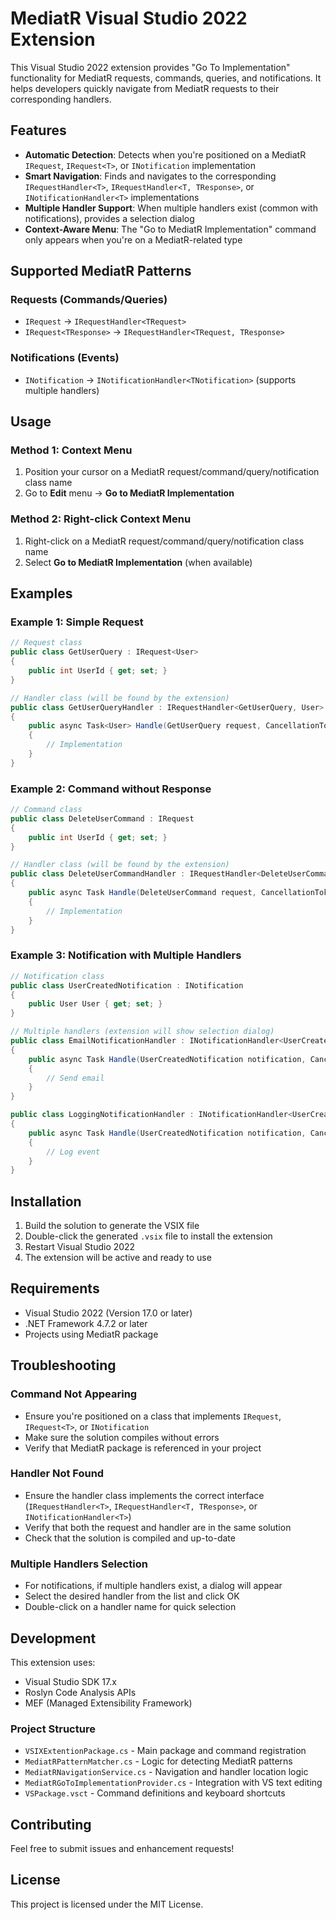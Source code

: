 # MediatR Visual Studio 2022 Extension

This Visual Studio 2022 extension provides "Go To Implementation" functionality for MediatR requests, commands, queries, and notifications. It helps developers quickly navigate from MediatR requests to their corresponding handlers.

## Features

- **Automatic Detection**: Detects when you're positioned on a MediatR `IRequest`, `IRequest<T>`, or `INotification` implementation
- **Smart Navigation**: Finds and navigates to the corresponding `IRequestHandler<T>`, `IRequestHandler<T, TResponse>`, or `INotificationHandler<T>` implementations
- **Multiple Handler Support**: When multiple handlers exist (common with notifications), provides a selection dialog
- **Context-Aware Menu**: The "Go to MediatR Implementation" command only appears when you're on a MediatR-related type

## Supported MediatR Patterns

### Requests (Commands/Queries)
- `IRequest` → `IRequestHandler<TRequest>`
- `IRequest<TResponse>` → `IRequestHandler<TRequest, TResponse>`

### Notifications (Events)
- `INotification` → `INotificationHandler<TNotification>` (supports multiple handlers)

## Usage

### Method 1: Context Menu
1. Position your cursor on a MediatR request/command/query/notification class name
2. Go to **Edit** menu → **Go to MediatR Implementation**

### Method 2: Right-click Context Menu
1. Right-click on a MediatR request/command/query/notification class name
2. Select **Go to MediatR Implementation** (when available)

## Examples

### Example 1: Simple Request
```csharp
// Request class
public class GetUserQuery : IRequest<User>
{
    public int UserId { get; set; }
}

// Handler class (will be found by the extension)
public class GetUserQueryHandler : IRequestHandler<GetUserQuery, User>
{
    public async Task<User> Handle(GetUserQuery request, CancellationToken cancellationToken)
    {
        // Implementation
    }
}
```

### Example 2: Command without Response
```csharp
// Command class
public class DeleteUserCommand : IRequest
{
    public int UserId { get; set; }
}

// Handler class (will be found by the extension)
public class DeleteUserCommandHandler : IRequestHandler<DeleteUserCommand>
{
    public async Task Handle(DeleteUserCommand request, CancellationToken cancellationToken)
    {
        // Implementation
    }
}
```

### Example 3: Notification with Multiple Handlers
```csharp
// Notification class
public class UserCreatedNotification : INotification
{
    public User User { get; set; }
}

// Multiple handlers (extension will show selection dialog)
public class EmailNotificationHandler : INotificationHandler<UserCreatedNotification>
{
    public async Task Handle(UserCreatedNotification notification, CancellationToken cancellationToken)
    {
        // Send email
    }
}

public class LoggingNotificationHandler : INotificationHandler<UserCreatedNotification>
{
    public async Task Handle(UserCreatedNotification notification, CancellationToken cancellationToken)
    {
        // Log event
    }
}
```

## Installation

1. Build the solution to generate the VSIX file
2. Double-click the generated `.vsix` file to install the extension
3. Restart Visual Studio 2022
4. The extension will be active and ready to use

## Requirements

- Visual Studio 2022 (Version 17.0 or later)
- .NET Framework 4.7.2 or later
- Projects using MediatR package

## Troubleshooting

### Command Not Appearing
- Ensure you're positioned on a class that implements `IRequest`, `IRequest<T>`, or `INotification`
- Make sure the solution compiles without errors
- Verify that MediatR package is referenced in your project

### Handler Not Found
- Ensure the handler class implements the correct interface (`IRequestHandler<T>`, `IRequestHandler<T, TResponse>`, or `INotificationHandler<T>`)
- Verify that both the request and handler are in the same solution
- Check that the solution is compiled and up-to-date

### Multiple Handlers Selection
- For notifications, if multiple handlers exist, a dialog will appear
- Select the desired handler from the list and click OK
- Double-click on a handler name for quick selection

## Development

This extension uses:
- Visual Studio SDK 17.x
- Roslyn Code Analysis APIs
- MEF (Managed Extensibility Framework)

### Project Structure
- `VSIXExtentionPackage.cs` - Main package and command registration
- `MediatRPatternMatcher.cs` - Logic for detecting MediatR patterns
- `MediatRNavigationService.cs` - Navigation and handler location logic
- `MediatRGoToImplementationProvider.cs` - Integration with VS text editing
- `VSPackage.vsct` - Command definitions and keyboard shortcuts

## Contributing

Feel free to submit issues and enhancement requests!

## License

This project is licensed under the MIT License. 